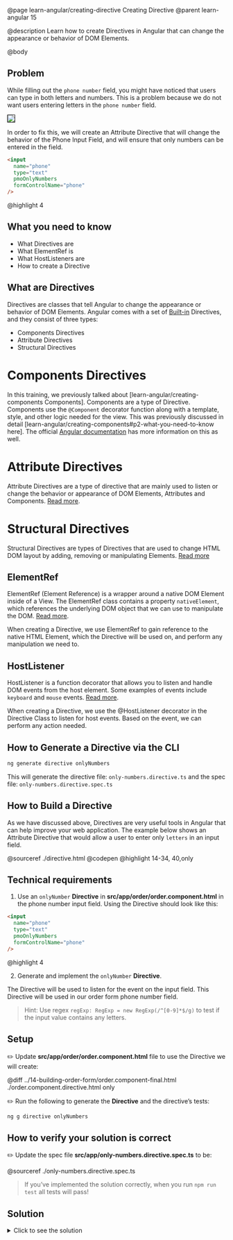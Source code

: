 @page learn-angular/creating-directive Creating Directive
@parent learn-angular 15

@description Learn how to create Directives in Angular that can change the appearance or behavior of DOM Elements.

@body

## Problem

While filling out the `phone number` field, you might have noticed that users can type in both letters and numbers. This is a problem because we do not want users entering letters in the `phone number` field.

<img src="../static/img/angular/15-directives/order-form-thumbnails.png"
style="border: solid 1px black; max-width: 420px;"/>

In order to fix this, we will create an Attribute Directive that will change the behavior of the Phone Input Field, and will ensure that only numbers can be entered in the field.

```html
<input
  name="phone"
  type="text"
  pmoOnlyNumbers
  formControlName="phone"
/>
```

@highlight 4

## What you need to know

- What Directives are
- What ElementRef is
- What HostListeners are
- How to create a Directive

## What are Directives

Directives are classes that tell Angular to change the appearance or behavior of DOM Elements. Angular comes with a set of <a href="https://angular.io/guide/built-in-directives"  >Built-in</a> Directives,
and they consist of three types:

- Components Directives
- Attribute Directives
- Structural Directives

# Components Directives

In this training, we previously talked about [learn-angular/creating-components Components].
Components are a type of Directive. Components use the `@Component` decorator function along with a template, style, and other logic needed for the view.
This was previously discussed in detail [learn-angular/creating-components#p2-what-you-need-to-know here]. The official <a href="https://angular.io/guide/built-in-directives#:~:text=Components%E2%80%94-,directives,-with%20a%20template">Angular documentation</a> has more information on this as well.

# Attribute Directives

Attribute Directives are a type of directive that are mainly used to listen or change the behavior or appearance of DOM Elements,
Attributes and Components.
<a href="https://angular.io/guide/attribute-directives">Read more</a>.

# Structural Directives

Structural Directives are types of Directives that are used to change HTML DOM layout by adding, removing or manipulating Elements.
<a href="https://angular.io/guide/structural-directives"  >Read more</a>

## ElementRef

ElementRef (Element Reference) is a wrapper around a native DOM Element inside of a View.
The ElementRef class contains a property `nativeElement`, which references the underlying DOM object that we can use to manipulate the DOM.
<a href="https://angular.io/api/core/ElementRef">Read more</a>.

When creating a Directive, we use ElementRef to gain reference to the native HTML Element, which the Directive will be used on, and perform any manipulation we need to.

## HostListener

HostListener is a function decorator that allows you to listen and handle DOM events from the host element.
Some examples of events include `keyboard` and `mouse` events.
<a href="https://angular.io/api/core/HostListener">Read more</a>.

When creating a Directive, we use the @HostListener decorator in the Directive Class to listen for host events. Based on the event, we can perform any action needed.

## How to Generate a Directive via the CLI

```bash
ng generate directive onlyNumbers
```

This will generate the directive file: `only-numbers.directive.ts` and the spec file: `only-numbers.directive.spec.ts`

## How to Build a Directive

As we have discussed above, Directives are very useful tools in Angular that can help improve your web application. The example below shows an Attribute Directive that would allow a user to enter only `letters` in an input field.

@sourceref ./directive.html
@codepen
@highlight 14-34, 40,only

## Technical requirements

1. Use an `onlyNumber` **Directive** in **src/app/order/order.component.html** in the phone number input field. Using the Directive should look like this:

```html
<input
  name="phone"
  type="text"
  pmoOnlyNumbers
  formControlName="phone"
/>
```

@highlight 4

2. Generate and implement the `onlyNumber` **Directive**.

The Directive will be used to listen for the event on the input field. This Directive will be used in our order form phone number field.

> Hint: Use regex `regExp: RegExp = new RegExp(/^[0-9]*$/g)` to test if the input value contains any letters.

## Setup

✏️ Update **src/app/order/order.component.html** file to use the Directive we will create:

@diff ../14-building-order-form/order.component-final.html ./order.component.directive.html only

✏️ Run the following to generate the **Directive** and the directive’s tests:

```bash
ng g directive onlyNumbers
```

## How to verify your solution is correct

✏️ Update the spec file **src/app/only-numbers.directive.spec.ts** to be:

@sourceref ./only-numbers.directive.spec.ts

> If you’ve implemented the solution correctly, when you run `npm run test` all tests will pass!

## Solution

<details>
<summary>Click to see the solution</summary>
✏️ Update **src/app/only-numbers.directive.ts** to:

@sourceref ./only-numbers.directive.ts

</details>
